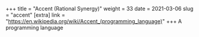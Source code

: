 +++
title = "Accent (Rational Synergy)"
weight = 33
date = 2021-03-06
slug = "accent"
[extra]
link = "https://en.wikipedia.org/wiki/Accent_(programming_language)"
+++
A programming language

